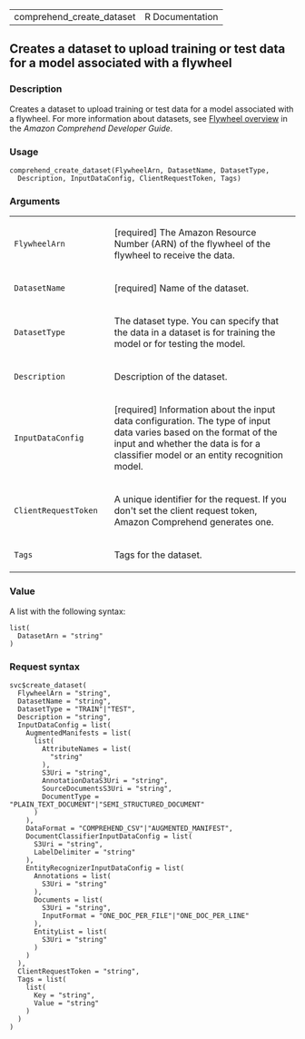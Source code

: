 <table style="width: 100%;">
<tbody>
<tr class="odd">
<td>comprehend_create_dataset</td>
<td style="text-align: right;">R Documentation</td>
</tr>
</tbody>
</table>

## Creates a dataset to upload training or test data for a model associated with a flywheel

### Description

Creates a dataset to upload training or test data for a model associated
with a flywheel. For more information about datasets, see [Flywheel
overview](https://docs.aws.amazon.com/comprehend/latest/dg/flywheels-about.html)
in the *Amazon Comprehend Developer Guide*.

### Usage

    comprehend_create_dataset(FlywheelArn, DatasetName, DatasetType,
      Description, InputDataConfig, ClientRequestToken, Tags)

### Arguments

<table>
<colgroup>
<col style="width: 35%" />
<col style="width: 65%" />
</colgroup>
<tbody>
<tr class="odd">
<td><code
id="comprehend_create_dataset_:_FlywheelArn">FlywheelArn</code></td>
<td><p>[required] The Amazon Resource Number (ARN) of the flywheel of
the flywheel to receive the data.</p></td>
</tr>
<tr class="even">
<td><code
id="comprehend_create_dataset_:_DatasetName">DatasetName</code></td>
<td><p>[required] Name of the dataset.</p></td>
</tr>
<tr class="odd">
<td><code
id="comprehend_create_dataset_:_DatasetType">DatasetType</code></td>
<td><p>The dataset type. You can specify that the data in a dataset is
for training the model or for testing the model.</p></td>
</tr>
<tr class="even">
<td><code
id="comprehend_create_dataset_:_Description">Description</code></td>
<td><p>Description of the dataset.</p></td>
</tr>
<tr class="odd">
<td><code
id="comprehend_create_dataset_:_InputDataConfig">InputDataConfig</code></td>
<td><p>[required] Information about the input data configuration. The
type of input data varies based on the format of the input and whether
the data is for a classifier model or an entity recognition
model.</p></td>
</tr>
<tr class="even">
<td><code
id="comprehend_create_dataset_:_ClientRequestToken">ClientRequestToken</code></td>
<td><p>A unique identifier for the request. If you don't set the client
request token, Amazon Comprehend generates one.</p></td>
</tr>
<tr class="odd">
<td><code id="comprehend_create_dataset_:_Tags">Tags</code></td>
<td><p>Tags for the dataset.</p></td>
</tr>
</tbody>
</table>

### Value

A list with the following syntax:

    list(
      DatasetArn = "string"
    )

### Request syntax

    svc$create_dataset(
      FlywheelArn = "string",
      DatasetName = "string",
      DatasetType = "TRAIN"|"TEST",
      Description = "string",
      InputDataConfig = list(
        AugmentedManifests = list(
          list(
            AttributeNames = list(
              "string"
            ),
            S3Uri = "string",
            AnnotationDataS3Uri = "string",
            SourceDocumentsS3Uri = "string",
            DocumentType = "PLAIN_TEXT_DOCUMENT"|"SEMI_STRUCTURED_DOCUMENT"
          )
        ),
        DataFormat = "COMPREHEND_CSV"|"AUGMENTED_MANIFEST",
        DocumentClassifierInputDataConfig = list(
          S3Uri = "string",
          LabelDelimiter = "string"
        ),
        EntityRecognizerInputDataConfig = list(
          Annotations = list(
            S3Uri = "string"
          ),
          Documents = list(
            S3Uri = "string",
            InputFormat = "ONE_DOC_PER_FILE"|"ONE_DOC_PER_LINE"
          ),
          EntityList = list(
            S3Uri = "string"
          )
        )
      ),
      ClientRequestToken = "string",
      Tags = list(
        list(
          Key = "string",
          Value = "string"
        )
      )
    )
